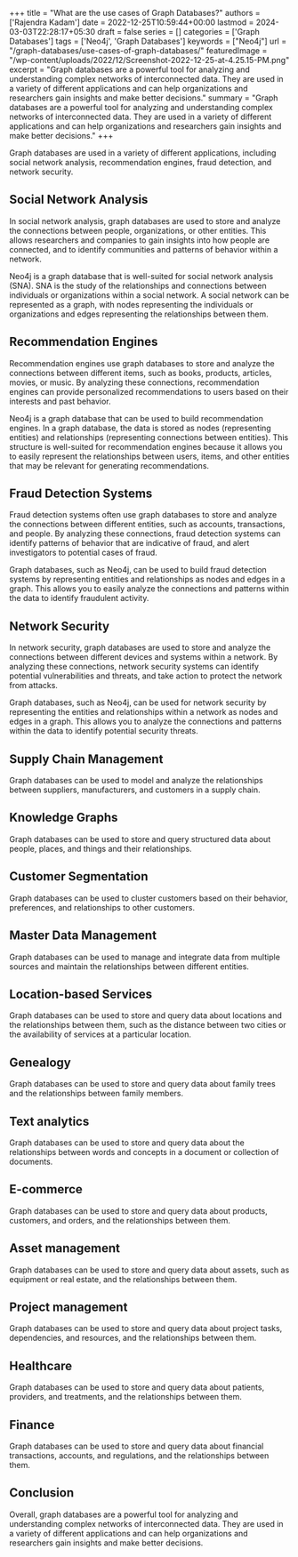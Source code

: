 +++
title = "What are the use cases of Graph Databases?"
authors = ['Rajendra Kadam']
date = 2022-12-25T10:59:44+00:00
lastmod = 2024-03-03T22:28:17+05:30
draft = false
series = []
categories = ['Graph Databases']
tags = ['Neo4j', 'Graph Databases']
keywords =  ["Neo4j"]
url = "/graph-databases/use-cases-of-graph-databases/"
featuredImage = "/wp-content/uploads/2022/12/Screenshot-2022-12-25-at-4.25.15-PM.png"
excerpt = "Graph databases are a powerful tool for analyzing and understanding complex networks of interconnected data. They are used in a variety of different applications and can help organizations and researchers gain insights and make better decisions."
summary = "Graph databases are a powerful tool for analyzing and understanding complex networks of interconnected data. They are used in a variety of different applications and can help organizations and researchers gain insights and make better decisions."
+++

Graph databases are used in a variety of different applications, including social network analysis, recommendation engines, fraud detection, and network security.<div class="wp-block-uagb-table-of-contents uagb-toc\_\_align-left uagb-toc\_\_columns-1 uagb-block-0df8380a " data-scroll= "1" data-offset= "30" style="" >

## Social Network Analysis

In social network analysis, graph databases are used to store and analyze the connections between people, organizations, or other entities. This allows researchers and companies to gain insights into how people are connected, and to identify communities and patterns of behavior within a network.

Neo4j is a graph database that is well-suited for social network analysis (SNA). SNA is the study of the relationships and connections between individuals or organizations within a social network. A social network can be represented as a graph, with nodes representing the individuals or organizations and edges representing the relationships between them.

## Recommendation Engines

Recommendation engines use graph databases to store and analyze the connections between different items, such as books, products, articles, movies, or music. By analyzing these connections, recommendation engines can provide personalized recommendations to users based on their interests and past behavior.

Neo4j is a graph database that can be used to build recommendation engines. In a graph database, the data is stored as nodes (representing entities) and relationships (representing connections between entities). This structure is well-suited for recommendation engines because it allows you to easily represent the relationships between users, items, and other entities that may be relevant for generating recommendations.

## Fraud Detection Systems

Fraud detection systems often use graph databases to store and analyze the connections between different entities, such as accounts, transactions, and people. By analyzing these connections, fraud detection systems can identify patterns of behavior that are indicative of fraud, and alert investigators to potential cases of fraud.

Graph databases, such as Neo4j, can be used to build fraud detection systems by representing entities and relationships as nodes and edges in a graph. This allows you to easily analyze the connections and patterns within the data to identify fraudulent activity.

## Network Security

In network security, graph databases are used to store and analyze the connections between different devices and systems within a network. By analyzing these connections, network security systems can identify potential vulnerabilities and threats, and take action to protect the network from attacks.

Graph databases, such as Neo4j, can be used for network security by representing the entities and relationships within a network as nodes and edges in a graph. This allows you to analyze the connections and patterns within the data to identify potential security threats.

## Supply Chain Management

Graph databases can be used to model and analyze the relationships between suppliers, manufacturers, and customers in a supply chain.

## Knowledge Graphs

Graph databases can be used to store and query structured data about people, places, and things and their relationships.

## Customer Segmentation

Graph databases can be used to cluster customers based on their behavior, preferences, and relationships to other customers.

## Master Data Management

Graph databases can be used to manage and integrate data from multiple sources and maintain the relationships between different entities.

## Location-based Services

Graph databases can be used to store and query data about locations and the relationships between them, such as the distance between two cities or the availability of services at a particular location.

## Genealogy

Graph databases can be used to store and query data about family trees and the relationships between family members.

## Text analytics

Graph databases can be used to store and query data about the relationships between words and concepts in a document or collection of documents.

## E-commerce

Graph databases can be used to store and query data about products, customers, and orders, and the relationships between them.

## Asset management

Graph databases can be used to store and query data about assets, such as equipment or real estate, and the relationships between them.

## Project management

Graph databases can be used to store and query data about project tasks, dependencies, and resources, and the relationships between them.

## Healthcare

Graph databases can be used to store and query data about patients, providers, and treatments, and the relationships between them.

## Finance

Graph databases can be used to store and query data about financial transactions, accounts, and regulations, and the relationships between them.

## Conclusion

Overall, graph databases are a powerful tool for analyzing and understanding complex networks of interconnected data. They are used in a variety of different applications and can help organizations and researchers gain insights and make better decisions.
